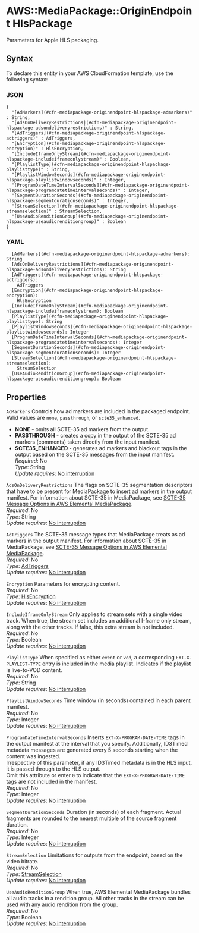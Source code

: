 # AWS::MediaPackage::OriginEndpoint HlsPackage<a name="aws-properties-mediapackage-originendpoint-hlspackage"></a>

Parameters for Apple HLS packaging\.

## Syntax<a name="aws-properties-mediapackage-originendpoint-hlspackage-syntax"></a>

To declare this entity in your AWS CloudFormation template, use the following syntax:

### JSON<a name="aws-properties-mediapackage-originendpoint-hlspackage-syntax.json"></a>

```
{
  "[AdMarkers](#cfn-mediapackage-originendpoint-hlspackage-admarkers)" : String,
  "[AdsOnDeliveryRestrictions](#cfn-mediapackage-originendpoint-hlspackage-adsondeliveryrestrictions)" : String,
  "[AdTriggers](#cfn-mediapackage-originendpoint-hlspackage-adtriggers)" : AdTriggers,
  "[Encryption](#cfn-mediapackage-originendpoint-hlspackage-encryption)" : HlsEncryption,
  "[IncludeIframeOnlyStream](#cfn-mediapackage-originendpoint-hlspackage-includeiframeonlystream)" : Boolean,
  "[PlaylistType](#cfn-mediapackage-originendpoint-hlspackage-playlisttype)" : String,
  "[PlaylistWindowSeconds](#cfn-mediapackage-originendpoint-hlspackage-playlistwindowseconds)" : Integer,
  "[ProgramDateTimeIntervalSeconds](#cfn-mediapackage-originendpoint-hlspackage-programdatetimeintervalseconds)" : Integer,
  "[SegmentDurationSeconds](#cfn-mediapackage-originendpoint-hlspackage-segmentdurationseconds)" : Integer,
  "[StreamSelection](#cfn-mediapackage-originendpoint-hlspackage-streamselection)" : StreamSelection,
  "[UseAudioRenditionGroup](#cfn-mediapackage-originendpoint-hlspackage-useaudiorenditiongroup)" : Boolean
}
```

### YAML<a name="aws-properties-mediapackage-originendpoint-hlspackage-syntax.yaml"></a>

```
  [AdMarkers](#cfn-mediapackage-originendpoint-hlspackage-admarkers): String
  [AdsOnDeliveryRestrictions](#cfn-mediapackage-originendpoint-hlspackage-adsondeliveryrestrictions): String
  [AdTriggers](#cfn-mediapackage-originendpoint-hlspackage-adtriggers): 
    AdTriggers
  [Encryption](#cfn-mediapackage-originendpoint-hlspackage-encryption): 
    HlsEncryption
  [IncludeIframeOnlyStream](#cfn-mediapackage-originendpoint-hlspackage-includeiframeonlystream): Boolean
  [PlaylistType](#cfn-mediapackage-originendpoint-hlspackage-playlisttype): String
  [PlaylistWindowSeconds](#cfn-mediapackage-originendpoint-hlspackage-playlistwindowseconds): Integer
  [ProgramDateTimeIntervalSeconds](#cfn-mediapackage-originendpoint-hlspackage-programdatetimeintervalseconds): Integer
  [SegmentDurationSeconds](#cfn-mediapackage-originendpoint-hlspackage-segmentdurationseconds): Integer
  [StreamSelection](#cfn-mediapackage-originendpoint-hlspackage-streamselection): 
    StreamSelection
  [UseAudioRenditionGroup](#cfn-mediapackage-originendpoint-hlspackage-useaudiorenditiongroup): Boolean
```

## Properties<a name="aws-properties-mediapackage-originendpoint-hlspackage-properties"></a>

`AdMarkers`  <a name="cfn-mediapackage-originendpoint-hlspackage-admarkers"></a>
Controls how ad markers are included in the packaged endpoint\. Valid values are `none`, `passthrough`, or `scte35_enhanced`\.  
+  **NONE** \- omits all SCTE\-35 ad markers from the output\.
+  **PASSTHROUGH** \- creates a copy in the output of the SCTE\-35 ad markers \(comments\) taken directly from the input manifest\.
+  **SCTE35\_ENHANCED** \- generates ad markers and blackout tags in the output based on the SCTE\-35 messages from the input manifest\.
*Required*: No  
*Type*: String  
*Update requires*: [No interruption](https://docs.aws.amazon.com/AWSCloudFormation/latest/UserGuide/using-cfn-updating-stacks-update-behaviors.html#update-no-interrupt)

`AdsOnDeliveryRestrictions`  <a name="cfn-mediapackage-originendpoint-hlspackage-adsondeliveryrestrictions"></a>
The flags on SCTE\-35 segmentation descriptors that have to be present for MediaPackage to insert ad markers in the output manifest\. For information about SCTE\-35 in MediaPackage, see [SCTE\-35 Message Options in AWS Elemental MediaPackage](https://docs.aws.amazon.com/mediapackage/latest/ug/scte.html)\.   
*Required*: No  
*Type*: String  
*Update requires*: [No interruption](https://docs.aws.amazon.com/AWSCloudFormation/latest/UserGuide/using-cfn-updating-stacks-update-behaviors.html#update-no-interrupt)

`AdTriggers`  <a name="cfn-mediapackage-originendpoint-hlspackage-adtriggers"></a>
The SCTE\-35 message types that MediaPackage treats as ad markers in the output manifest\. For information about SCTE\-35 in MediaPackage, see [SCTE\-35 Message Options in AWS Elemental MediaPackage](https://docs.aws.amazon.com/mediapackage/latest/ug/scte.html)\.   
*Required*: No  
*Type*: [AdTriggers](aws-properties-mediapackage-originendpoint-adtriggers.md)  
*Update requires*: [No interruption](https://docs.aws.amazon.com/AWSCloudFormation/latest/UserGuide/using-cfn-updating-stacks-update-behaviors.html#update-no-interrupt)

`Encryption`  <a name="cfn-mediapackage-originendpoint-hlspackage-encryption"></a>
Parameters for encrypting content\.  
*Required*: No  
*Type*: [HlsEncryption](aws-properties-mediapackage-originendpoint-hlsencryption.md)  
*Update requires*: [No interruption](https://docs.aws.amazon.com/AWSCloudFormation/latest/UserGuide/using-cfn-updating-stacks-update-behaviors.html#update-no-interrupt)

`IncludeIframeOnlyStream`  <a name="cfn-mediapackage-originendpoint-hlspackage-includeiframeonlystream"></a>
Only applies to stream sets with a single video track\. When true, the stream set includes an additional I\-frame only stream, along with the other tracks\. If false, this extra stream is not included\.   
*Required*: No  
*Type*: Boolean  
*Update requires*: [No interruption](https://docs.aws.amazon.com/AWSCloudFormation/latest/UserGuide/using-cfn-updating-stacks-update-behaviors.html#update-no-interrupt)

`PlaylistType`  <a name="cfn-mediapackage-originendpoint-hlspackage-playlisttype"></a>
When specified as either `event` or `vod`, a corresponding `EXT-X-PLAYLIST-TYPE` entry is included in the media playlist\. Indicates if the playlist is live\-to\-VOD content\.   
*Required*: No  
*Type*: String  
*Update requires*: [No interruption](https://docs.aws.amazon.com/AWSCloudFormation/latest/UserGuide/using-cfn-updating-stacks-update-behaviors.html#update-no-interrupt)

`PlaylistWindowSeconds`  <a name="cfn-mediapackage-originendpoint-hlspackage-playlistwindowseconds"></a>
Time window \(in seconds\) contained in each parent manifest\.  
*Required*: No  
*Type*: Integer  
*Update requires*: [No interruption](https://docs.aws.amazon.com/AWSCloudFormation/latest/UserGuide/using-cfn-updating-stacks-update-behaviors.html#update-no-interrupt)

`ProgramDateTimeIntervalSeconds`  <a name="cfn-mediapackage-originendpoint-hlspackage-programdatetimeintervalseconds"></a>
Inserts `EXT-X-PROGRAM-DATE-TIME` tags in the output manifest at the interval that you specify\. Additionally, ID3Timed metadata messages are generated every 5 seconds starting when the content was ingested\.  
Irrespective of this parameter, if any ID3Timed metadata is in the HLS input, it is passed through to the HLS output\.  
Omit this attribute or enter `0` to indicate that the `EXT-X-PROGRAM-DATE-TIME` tags are not included in the manifest\.  
*Required*: No  
*Type*: Integer  
*Update requires*: [No interruption](https://docs.aws.amazon.com/AWSCloudFormation/latest/UserGuide/using-cfn-updating-stacks-update-behaviors.html#update-no-interrupt)

`SegmentDurationSeconds`  <a name="cfn-mediapackage-originendpoint-hlspackage-segmentdurationseconds"></a>
Duration \(in seconds\) of each fragment\. Actual fragments are rounded to the nearest multiple of the source fragment duration\.   
*Required*: No  
*Type*: Integer  
*Update requires*: [No interruption](https://docs.aws.amazon.com/AWSCloudFormation/latest/UserGuide/using-cfn-updating-stacks-update-behaviors.html#update-no-interrupt)

`StreamSelection`  <a name="cfn-mediapackage-originendpoint-hlspackage-streamselection"></a>
Limitations for outputs from the endpoint, based on the video bitrate\.  
*Required*: No  
*Type*: [StreamSelection](aws-properties-mediapackage-originendpoint-streamselection.md)  
*Update requires*: [No interruption](https://docs.aws.amazon.com/AWSCloudFormation/latest/UserGuide/using-cfn-updating-stacks-update-behaviors.html#update-no-interrupt)

`UseAudioRenditionGroup`  <a name="cfn-mediapackage-originendpoint-hlspackage-useaudiorenditiongroup"></a>
When true, AWS Elemental MediaPackage bundles all audio tracks in a rendition group\. All other tracks in the stream can be used with any audio rendition from the group\.  
*Required*: No  
*Type*: Boolean  
*Update requires*: [No interruption](https://docs.aws.amazon.com/AWSCloudFormation/latest/UserGuide/using-cfn-updating-stacks-update-behaviors.html#update-no-interrupt)